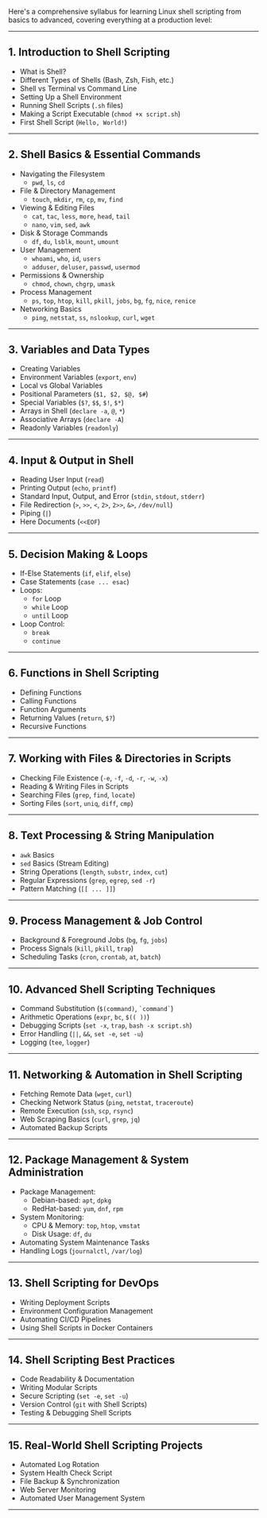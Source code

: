 Here's a comprehensive syllabus for learning Linux shell scripting from basics to advanced, covering everything at a production level:

---

## **1. Introduction to Shell Scripting**
   - What is Shell?
   - Different Types of Shells (Bash, Zsh, Fish, etc.)
   - Shell vs Terminal vs Command Line
   - Setting Up a Shell Environment
   - Running Shell Scripts (`.sh` files)
   - Making a Script Executable (`chmod +x script.sh`)
   - First Shell Script (`Hello, World!`)

---

## **2. Shell Basics & Essential Commands**
   - Navigating the Filesystem
     - `pwd`, `ls`, `cd`
   - File & Directory Management
     - `touch`, `mkdir`, `rm`, `cp`, `mv`, `find`
   - Viewing & Editing Files
     - `cat`, `tac`, `less`, `more`, `head`, `tail`
     - `nano`, `vim`, `sed`, `awk`
   - Disk & Storage Commands
     - `df`, `du`, `lsblk`, `mount`, `umount`
   - User Management
     - `whoami`, `who`, `id`, `users`
     - `adduser`, `deluser`, `passwd`, `usermod`
   - Permissions & Ownership
     - `chmod`, `chown`, `chgrp`, `umask`
   - Process Management
     - `ps`, `top`, `htop`, `kill`, `pkill`, `jobs`, `bg`, `fg`, `nice`, `renice`
   - Networking Basics
     - `ping`, `netstat`, `ss`, `nslookup`, `curl`, `wget`

---

## **3. Variables and Data Types**
   - Creating Variables
   - Environment Variables (`export`, `env`)
   - Local vs Global Variables
   - Positional Parameters (`$1, $2, $@, $#`)
   - Special Variables (`$?`, `$$`, `$!`, `$*`)
   - Arrays in Shell (`declare -a`, `@`, `*`)
   - Associative Arrays (`declare -A`)
   - Readonly Variables (`readonly`)

---

## **4. Input & Output in Shell**
   - Reading User Input (`read`)
   - Printing Output (`echo`, `printf`)
   - Standard Input, Output, and Error (`stdin`, `stdout`, `stderr`)
   - File Redirection (`>`, `>>`, `<`, `2>`, `2>>`, `&>`, `/dev/null`)
   - Piping (`|`)
   - Here Documents (`<<EOF`)

---

## **5. Decision Making & Loops**
   - If-Else Statements (`if`, `elif`, `else`)
   - Case Statements (`case ... esac`)
   - Loops:
     - `for` Loop
     - `while` Loop
     - `until` Loop
   - Loop Control:
     - `break`
     - `continue`

---

## **6. Functions in Shell Scripting**
   - Defining Functions
   - Calling Functions
   - Function Arguments
   - Returning Values (`return`, `$?`)
   - Recursive Functions

---

## **7. Working with Files & Directories in Scripts**
   - Checking File Existence (`-e`, `-f`, `-d`, `-r`, `-w`, `-x`)
   - Reading & Writing Files in Scripts
   - Searching Files (`grep`, `find`, `locate`)
   - Sorting Files (`sort`, `uniq`, `diff`, `cmp`)

---

## **8. Text Processing & String Manipulation**
   - `awk` Basics
   - `sed` Basics (Stream Editing)
   - String Operations (`length`, `substr`, `index`, `cut`)
   - Regular Expressions (`grep`, `egrep`, `sed -r`)
   - Pattern Matching (`[[ ... ]]`)

---

## **9. Process Management & Job Control**
   - Background & Foreground Jobs (`bg`, `fg`, `jobs`)
   - Process Signals (`kill`, `pkill`, `trap`)
   - Scheduling Tasks (`cron`, `crontab`, `at`, `batch`)

---

## **10. Advanced Shell Scripting Techniques**
   - Command Substitution (`$(command)`, `` `command` ``)
   - Arithmetic Operations (`expr`, `bc`, `$(( ))`)
   - Debugging Scripts (`set -x`, `trap`, `bash -x script.sh`)
   - Error Handling (`||`, `&&`, `set -e`, `set -u`)
   - Logging (`tee`, `logger`)

---

## **11. Networking & Automation in Shell Scripting**
   - Fetching Remote Data (`wget`, `curl`)
   - Checking Network Status (`ping`, `netstat`, `traceroute`)
   - Remote Execution (`ssh`, `scp`, `rsync`)
   - Web Scraping Basics (`curl`, `grep`, `jq`)
   - Automated Backup Scripts

---

## **12. Package Management & System Administration**
   - Package Management:
     - Debian-based: `apt`, `dpkg`
     - RedHat-based: `yum`, `dnf`, `rpm`
   - System Monitoring:
     - CPU & Memory: `top`, `htop`, `vmstat`
     - Disk Usage: `df`, `du`
   - Automating System Maintenance Tasks
   - Handling Logs (`journalctl`, `/var/log`)

---

## **13. Shell Scripting for DevOps**
   - Writing Deployment Scripts
   - Environment Configuration Management
   - Automating CI/CD Pipelines
   - Using Shell Scripts in Docker Containers

---

## **14. Shell Scripting Best Practices**
   - Code Readability & Documentation
   - Writing Modular Scripts
   - Secure Scripting (`set -e`, `set -u`)
   - Version Control (`git` with Shell Scripts)
   - Testing & Debugging Shell Scripts

---

## **15. Real-World Shell Scripting Projects**
   - Automated Log Rotation
   - System Health Check Script
   - File Backup & Synchronization
   - Web Server Monitoring
   - Automated User Management System

---
